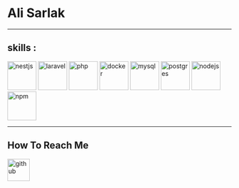<h1>Ali Sarlak</h1>
<hr/>
<h2>skills :</h2>
<p align="left">
  <img src="https://cdn.jsdelivr.net/gh/devicons/devicon@latest/icons/nestjs/nestjs-original.svg" width="65" height="65" alt="nestjs"/>
  <img src="https://cdn.jsdelivr.net/gh/devicons/devicon@latest/icons/laravel/laravel-original.svg" width="65" height="65" alt="laravel" />
  <img src="https://cdn.jsdelivr.net/gh/devicons/devicon@latest/icons/php/php-plain.svg" width="65" height="65" alt="php"/>
  <img src="https://cdn.jsdelivr.net/gh/devicons/devicon@latest/icons/docker/docker-plain.svg" width="65" height="65" alt="docker" />
  <img src="https://cdn.jsdelivr.net/gh/devicons/devicon@latest/icons/mysql/mysql-original.svg"  width="65" height="65" alt="mysql"/>       
  <img src="https://cdn.jsdelivr.net/gh/devicons/devicon@latest/icons/postgresql/postgresql-plain.svg" width="65" height="65" alt="postgres" />
  <img src="https://cdn.jsdelivr.net/gh/devicons/devicon@latest/icons/nodejs/nodejs-plain-wordmark.svg" width="65" height="65" alt="nodejs" />
  <img src="https://cdn.jsdelivr.net/gh/devicons/devicon@latest/icons/npm/npm-original-wordmark.svg" width="65" height="65" alt="npm" />
</p>
<hr/>
<h2>How To Reach Me</h2>

<p>
  <a href="https://github.com/Alisarlak71">
    <img src="https://cdn.jsdelivr.net/gh/devicons/devicon@latest/icons/github/github-original.svg" width="50" height="50" alt="github"  />
  </a>
</p>

